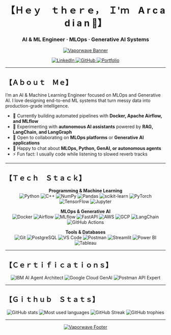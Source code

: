 <div align="center">

# 【﻿Ｈｅｙ　ｔｈｅｒｅ，　Ｉ'ｍ　A r c a d i a n 👋】
### AI & ML Engineer · MLOps · Generative AI Systems

[![Vaporwave Banner](https://cdna.artstation.com/p/assets/images/images/060/460/880/original/pixel-jeff-chill-mario-2023-2.gif?1678633376)](https://cdna.artstation.com/p/assets/images/images/060/460/880/original/pixel-jeff-chill-mario-2023-2.gif?1678633376)

<p>
  <a href="https://www.linkedin.com/in/parth-sharma-08b1b424b">
    <img src="https://img.shields.io/badge/-LinkedIn-0A66C2?style=for-the-badge&logo=Linkedin&logoColor=white" alt="LinkedIn" />
  </a>
  <a href="https://github.com/ParthSharma272">
    <img src="https://img.shields.io/badge/-GitHub-181717?style=for-the-badge&logo=GitHub&logoColor=white" alt="GitHub" />
  </a>
  <a href="https://portfolio-website-f311.vercel.app/">
    <img src="https://img.shields.io/badge/-Portfolio-FF5733?style=for-the-badge&logo=safari&logoColor=white" alt="Portfolio" />
  </a>
</p>

</div>

---

## 【﻿Ａｂｏｕｔ　Ｍｅ】

I’m an AI & Machine Learning Engineer focused on MLOps and Generative AI. I love designing end-to-end ML systems that turn messy data into production-grade intelligence.

- 🔭 Currently building automated pipelines with **Docker, Apache Airflow, and MLflow**
- 🌱 Experimenting with **autonomous AI assistants** powered by **RAG, LangChain, and LangGraph**
- 👯 Open to collaborating on **MLOps platforms** or **Generative AI applications**
- 💬 Happy to chat about **MLOps, Python, GenAI, or autonomous agents**
- ⚡ Fun fact: I usually code while listening to slowed reverb tracks

---

## 【﻿Ｔｅｃｈ　Ｓｔａｃｋ】

<div align="center">

**Programming & Machine Learning**  
<img src="https://img.shields.io/badge/Python-3776AB?style=for-the-badge&logo=python&logoColor=white" alt="Python" />
<img src="https://img.shields.io/badge/C++-00599C?style=for-the-badge&logo=cplusplus&logoColor=white" alt="C++" />
<img src="https://img.shields.io/badge/NumPy-013243?style=for-the-badge&logo=numpy&logoColor=white" alt="NumPy" />
<img src="https://img.shields.io/badge/Pandas-150458?style=for-the-badge&logo=pandas&logoColor=white" alt="Pandas" />
<img src="https://img.shields.io/badge/scikit--learn-F7931E?style=for-the-badge&logo=scikit-learn&logoColor=white" alt="scikit-learn" />
<img src="https://img.shields.io/badge/PyTorch-EE4C2C?style=for-the-badge&logo=pytorch&logoColor=white" alt="PyTorch" />
<img src="https://img.shields.io/badge/TensorFlow-FF6F00?style=for-the-badge&logo=tensorflow&logoColor=white" alt="TensorFlow" />
<img src="https://img.shields.io/badge/Jupyter-F37626?style=for-the-badge&logo=jupyter&logoColor=white" alt="Jupyter" />

**MLOps & Generative AI**  
<img src="https://img.shields.io/badge/Docker-2496ED?style=for-the-badge&logo=docker&logoColor=white" alt="Docker" />
<img src="https://img.shields.io/badge/Apache%20Airflow-017CEE?style=for-the-badge&logo=apacheairflow&logoColor=white" alt="Airflow" />
<img src="https://img.shields.io/badge/MLflow-0B99FF?style=for-the-badge&logo=mlflow&logoColor=white" alt="MLflow" />
<img src="https://img.shields.io/badge/FastAPI-009688?style=for-the-badge&logo=fastapi&logoColor=white" alt="FastAPI" />
<img src="https://img.shields.io/badge/Amazon%20AWS-232F3E?style=for-the-badge&logo=amazonaws&logoColor=white" alt="AWS" />
<img src="https://img.shields.io/badge/Google%20Cloud-4285F4?style=for-the-badge&logo=googlecloud&logoColor=white" alt="GCP" />
<img src="https://img.shields.io/badge/LangChain-1B93F0?style=for-the-badge&logo=chainlink&logoColor=white" alt="LangChain" />
<img src="https://img.shields.io/badge/GitHub%20Actions-2088FF?style=for-the-badge&logo=githubactions&logoColor=white" alt="GitHub Actions" />

**Tools & Databases**  
<img src="https://img.shields.io/badge/Git-F05032?style=for-the-badge&logo=git&logoColor=white" alt="Git" />
<img src="https://img.shields.io/badge/PostgreSQL-4169E1?style=for-the-badge&logo=postgresql&logoColor=white" alt="PostgreSQL" />
<img src="https://img.shields.io/badge/VS%20Code-007ACC?style=for-the-badge&logo=visualstudiocode&logoColor=white" alt="VS Code" />
<img src="https://img.shields.io/badge/Postman-FF6C37?style=for-the-badge&logo=postman&logoColor=white" alt="Postman" />
<img src="https://img.shields.io/badge/Streamlit-FF4B4B?style=for-the-badge&logo=streamlit&logoColor=white" alt="Streamlit" />
<img src="https://img.shields.io/badge/Power%20BI-F2C811?style=for-the-badge&logo=powerbi&logoColor=black" alt="Power BI" />
<img src="https://img.shields.io/badge/Tableau-E97627?style=for-the-badge&logo=tableau&logoColor=white" alt="Tableau" />

</div>

---

## 【﻿Ｃｅｒｔｉｆｉｃａｔｉｏｎｓ】

<div align="center">
  <img src="https://img.shields.io/badge/IBM%20AI%20Agent%20Architect-0062FF?style=for-the-badge&logo=ibm&logoColor=white" alt="IBM AI Agent Architect" />
  <img src="https://img.shields.io/badge/Google%20Cloud%20GenAI-4285F4?style=for-the-badge&logo=googlecloud&logoColor=white" alt="Google Cloud GenAI" />
  <img src="https://img.shields.io/badge/Postman%20API%20Expert-FF6C37?style=for-the-badge&logo=postman&logoColor=white" alt="Postman API Expert" />
</div>

---

## 【﻿Ｇｉｔｈｕｂ　Ｓｔａｔｓ】

<div align="center">

<img src="https://github-readme-stats.vercel.app/api?username=ParthSharma272&show_icons=true&theme=radical&count_private=true" alt="GitHub stats" />
<img src="https://github-readme-stats.vercel.app/api/top-langs/?username=ParthSharma272&layout=compact&theme=radical" alt="Most used languages" />
<img
    src="https://streak-stats.demolab.com?user=ParthSharma272&theme=radical&hide_border=true&v=1"
    alt="GitHub Streak"
  />
<img src="https://github-profile-trophy.vercel.app/?username=ParthSharma272&theme=radical&no-frame=true&no-bg=true&margin-w=8" alt="GitHub trophies" />

</div>

---

<div align="center">

[![Vaporwave Footer](https://cdn.80.lv/api/upload/content/ca/5d2886fa5e240.gif)](https://cdn.80.lv/api/upload/content/ca/5d2886fa5e240.gif)

</div>
